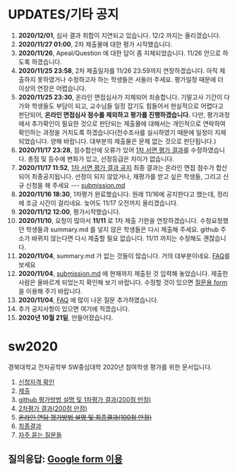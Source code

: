 # UPDATES/기타 공지 
1. __2020/12/01__, 심사 결과 취합이 지연되고 있습니다. 12/2 까지는 올리겠습니다.
1. __2020/11/27 01:00__, 2차 제출물에 대한 평가 시작했습니다.
1. __2020/11/26__, Apeal/Question 에 대한 답이 좀 지체되었습니다. 11/26 안으로 하도록 하겠습니다.
1. __2020/11/25 23:58__, 2차 제출일자를 11/26 23:59까지 연장하겠습니다. 아직 제출하지 못하였거나 수정하고자 하는 학생들은 서둘러 주세요. 평가일정 때문에 더 이상의 연장은 어렵습니다.
1. __2020/11/25 23:30__, 온라인 면접심사가 지체되어 죄송합니다. 기말고사 기간이 다가와 학생들도 부담이 되고, 교수님들 일정 잡기도 힘들어서 현실적으로 어렵다고 판단되어, __온라인 면접심사 점수를 제외하고 평가를 진행하겠습니다.__ 다만, 평가과정에서 추가확인이 필요한 것으로 판단되는 제출물에 대해서는 개인적으로 연락하여 확인하는 과정을 거치도록 하겠습니다(전수조사를 실시하였기 때문에 일정이 지체되었습니다. 양해 바랍니다. 대부분의 제출물은 문제 없는 것으로 판단됩니다.)
1. __2020/11/17 23:28__, 점수합산에 오류가 있어 [1차 서면 평가 결과](evaluation1.md)를 수정하였습니다. 총점 및 등수에 변화가 있고, 선정등급은 차이가 없습니다.
1. __2020/11/17 11:52__, [1차 서면 평가 결과 공지](evaluation1.md) 최종 결과는 온라인 면접 점수가 합산되어 최종공지됩니다. 선정이 되지 않았거나, 재평가를 받고 싶은 학생들, 그리고 신규 신청을 해 주세요 --- [submission.md](submission.md)
1. __2020/11/16 18:30__, 1차평가 완료했습니다. 원래 11/16에 공지한다고 했는데, 정리에 조금 시간이 걸리네요. 늦어도 11/17 오전까지 올리겠습니다. 
1. __2020/11/12 12:00__, 평가시작했습니다. 
1. __2020/11/10__, 요청이 많아서 __11/11__ 로 1차 제출 기한을 연장하겠습니다. 수정요청했던 학생들과 summary.md 를 넣지 않은 학생들은 다시 제출해 주세요. github 주소가 바뀌지 않는다면 다시 제출할 필요 없습니다. 11/11 까지는 수정해도 괜찮습니다. 
1. __2020/11/04__, summary.md 가 없는 것들이 많습니다. 거의 대부분이네요. [FAQ](faq.md)를 보세요
1. __2020/11/04__, [submission.md](submission.md) 에 현재까지 제출된 것 입력해 놓았습니다. 제출한 사람은 올바르게 되었는지 확인해 보기 바랍니다. 수정할 것이 있으면 [질문용 form](https://docs.google.com/forms/d/e/1FAIpQLSdN5AtF8bDQDJN3Vh896W_iKJfcE2RMJBCAl9A69kzLvkrcow/viewform?usp=sf_link) 을 이용해 주기 바랍니다.
1. __2020/11/04__, [FAQ](faq.md) 에 많이 나온 질문 추가하였습니다.
1. 추가 공지사항이 있으면 여기에 적겠습니다.
1. __2020년 10월 21일__, 만들어졌습니다.

# sw2020
경북대학교 전자공학부 SW중심대학 2020년 참여학생 평가를 위한 문서입니다.

1. [신청자격 확인](classlist.md)
1. [제출](submission.md)
1. [github 평가방법 설명 및 1차평가 결과(200점 만점)](evaluation1.md)
1. [2차평가 결과(200점 만점)](evaluation2.md)
1. ~~[온라인 면담 평가방법 설명 및 최종결과(100점 만점)](backup/evaluation_interview_obsolete.md)~~
1. [최종결과](evaluation_final.md)
1. [자주 묻는 질문들](faq.md)

## 질의응답: [Google form 이용](https://docs.google.com/forms/d/e/1FAIpQLSdN5AtF8bDQDJN3Vh896W_iKJfcE2RMJBCAl9A69kzLvkrcow/viewform?usp=sf_link)

